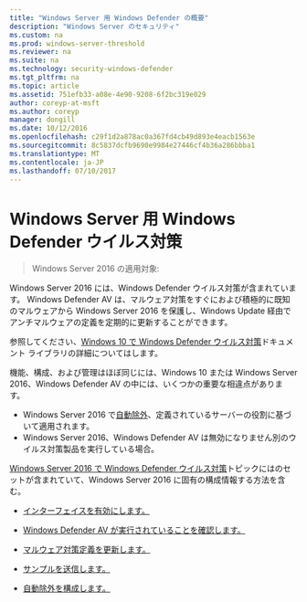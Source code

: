 ```yaml
---
title: "Windows Server 用 Windows Defender の概要"
description: "Windows Server のセキュリティ"
ms.custom: na
ms.prod: windows-server-threshold
ms.reviewer: na
ms.suite: na
ms.technology: security-windows-defender
ms.tgt_pltfrm: na
ms.topic: article
ms.assetid: 751efb33-a08e-4e90-9208-6f2bc319e029
author: coreyp-at-msft
ms.author: coreyp
manager: dongill
ms.date: 10/12/2016
ms.openlocfilehash: c29f1d2a878ac0a367fd4cb49d893e4eacb1563e
ms.sourcegitcommit: 8c5837dcfb9690e9984e27446cf4b36a286bbba1
ms.translationtype: MT
ms.contentlocale: ja-JP
ms.lasthandoff: 07/10/2017
---
```

# <a name="windows-defender-antivirus-for-windows-server"></a>Windows Server 用 Windows Defender ウイルス対策

>Windows Server 2016 の適用対象:

Windows Server 2016 には、Windows Defender ウイルス対策が含まれています。 Windows Defender AV は、マルウェア対策をすぐにおよび積極的に既知のマルウェアから Windows Server 2016 を保護し、Windows Update 経由でアンチマルウェアの定義を定期的に更新することができます。

参照してください、[Windows 10 で Windows Defender ウイルス対策](https://docs.microsoft.com/en-us/windows/threat-protection/windows-defender-antivirus/windows-defender-antivirus-in-windows-10)ドキュメント ライブラリの詳細についてはします。


機能、構成、および管理はほぼ同じには、Windows 10 または Windows Server 2016、Windows Defender AV の中には、いくつかの重要な相違点があります。

- Windows Server 2016 で[自動除外](https://docs.microsoft.com/en-us/windows/threat-protection/windows-defender-antivirus/configure-server-exclusions-windows-defender-antivirus)、定義されているサーバーの役割に基づいて適用されます。
- Windows Server 2016、Windows Defender AV は無効になりません別のウイルス対策製品を実行している場合。

[Windows Server 2016 で Windows Defender ウイルス対策](https://docs.microsoft.com/en-us/windows/threat-protection/windows-defender-antivirus/windows-defender-antivirus-on-windows-server-2016)トピックにはのセットが含まれていて、Windows Server 2016 に固有の構成情報する方法を含む。

-   [インターフェイスを有効にします。](https://docs.microsoft.com/en-us/windows/threat-protection/windows-defender-antivirus/windows-defender-antivirus-on-windows-server-2016#BKMK_UsingDef)

-   [Windows Defender AV が実行されていることを確認します。]( https://docs.microsoft.com/en-us/windows/threat-protection/windows-defender-antivirus/windows-defender-antivirus-on-windows-server-2016#BKMK_DefRun)

-   [マルウェア対策定義を更新します。]( https://docs.microsoft.com/en-us/windows/threat-protection/windows-defender-antivirus/windows-defender-antivirus-on-windows-server-2016#BKMK_UpdateDef)

-   [サンプルを送信します。]( https://docs.microsoft.com/en-us/windows/threat-protection/windows-defender-antivirus/windows-defender-antivirus-on-windows-server-2016#BKMK_DefSamples)

-   [自動除外を構成します。]( https://docs.microsoft.com/en-us/windows/threat-protection/windows-defender-antivirus/windows-defender-antivirus-on-windows-server-2016#BKMK_DefExclusions)
